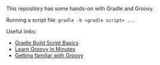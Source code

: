 This repository has some hands-on with Gradle and Groovy.

Running a script file: `gradle -b <gradle script> ...`

Useful links:
- [Gradle Build Script Basics](https://docs.gradle.org/current/userguide/tutorial_using_tasks.html)
- [Learn Groovy in Minutes](https://learnxinyminutes.com/docs/groovy/)
- [Getting familiar with Groovy](http://groovy-lang.org/groovy-dev-kit.html)

